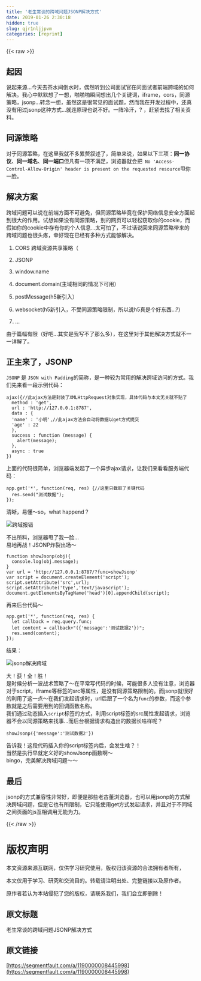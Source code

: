 ```yaml
---
title: '老生常谈的跨域问题JSONP解决方式' 
date: 2019-01-26 2:30:18
hidden: true
slug: qjr1nljjpvm
categories: [reprint]
---
```


{{< raw >}}

                    
<h2 id="articleHeader0">起因</h2>
<p>说起来源...今天去茶水间倒水时，偶然听到公司面试官在问面试者前端跨域的如何解决。我心中默默想了一想，啪啪啪瞬间想出几个关键词，iframe，cors，同源策略，jsonp...转念一想，虽然这是很常见的面试题，然而我在开发过程中，还真没有用过jsonp这种方式...就连原理也说不好。一阵冷汗，? ，赶紧去找了相关资料。</p>
<h2 id="articleHeader1">同源策略</h2>
<p>对于同源策略，在这里我就不多累赘叙述了，简单来说，如果以下三项：<strong>同一协议</strong>、<strong>同一域名</strong>、<strong>同一端口</strong>但凡有一项不满足，浏览器就会把<code> No 'Access-Control-Allow-Origin' header is present on the requested resource</code>甩你一脸。</p>
<h2 id="articleHeader2">解决方案</h2>
<p>跨域问题可以说在前端方面不可避免，但同源策略毕竟在保护网络信息安全方面起到很大的作用。试想如果没有同源策略，别的网页可以轻松窃取你的cookie，而假如你的cookie中存有你的个人信息...太可怕了，不过话说回来同源策略带来的跨域问题也很头疼，幸好现在已经有多种方式能够解决。</p>
<ol>
<li><p>CORS 跨域资源共享策略（</p></li>
<li><p>JSONP</p></li>
<li><p>window.name</p></li>
<li><p>document.domain(主域相同的情况下可用）</p></li>
<li><p>postMessage(h5新引入）</p></li>
<li><p>websocket(h5新引入，不受同源策略限制，所以说h5真是个好东西...?)</p></li>
<li><p>...</p></li>
</ol>
<p>由于篇幅有限（好吧...其实是我写不了那么多），在这里对于其他解决方式就不一一详解了。</p>
<h2 id="articleHeader3">正主来了，JSONP</h2>
<p><code>JSONP</code> 是 <code>JSON with Padding</code>的简称，是一种较为常用的解决跨域访问的方式。我们先来看一段示例代码：</p>
<div class="widget-codetool" style="display:none;">
      <div class="widget-codetool--inner">
      <span class="selectCode code-tool" data-toggle="tooltip" data-placement="top" title="" data-original-title="全选"></span>
      <span type="button" class="copyCode code-tool" data-toggle="tooltip" data-placement="top" data-clipboard-text="ajax({//此ajax方法是封装了XMLHttpRequest对象实现，具体代码与本文无关就不贴了
  method : 'get',
  url : 'http://127.0.0.1:8787',
  data : {
  'name' : '小明',//此ajax方法会自动将数据以get方式提交
  'age' : 22
  },
  success : function (message) {
    alert(message);
  },
  async : true
})" title="" data-original-title="复制"></span>
      <span type="button" class="saveToNote code-tool" data-toggle="tooltip" data-placement="top" title="" data-original-title="放进笔记"></span>
      </div>
      </div><pre class="hljs less"><code><span class="hljs-selector-tag">ajax</span>({<span class="hljs-comment">//此ajax方法是封装了XMLHttpRequest对象实现，具体代码与本文无关就不贴了</span>
  <span class="hljs-attribute">method </span>: <span class="hljs-string">'get'</span>,
  <span class="hljs-attribute">url </span>: <span class="hljs-string">'http://127.0.0.1:8787'</span>,
  <span class="hljs-attribute">data </span>: {
  <span class="hljs-string">'name'</span> : <span class="hljs-string">'小明'</span>,<span class="hljs-comment">//此ajax方法会自动将数据以get方式提交</span>
  <span class="hljs-string">'age'</span> : <span class="hljs-number">22</span>
  },
  <span class="hljs-attribute">success </span>: function (message) {
    alert(message);
  },
  <span class="hljs-attribute">async </span>: true
})</code></pre>
<p>上面的代码很简单，浏览器端发起了一个异步ajax请求，让我们来看看服务端代码：</p>
<div class="widget-codetool" style="display:none;">
      <div class="widget-codetool--inner">
      <span class="selectCode code-tool" data-toggle="tooltip" data-placement="top" title="" data-original-title="全选"></span>
      <span type="button" class="copyCode code-tool" data-toggle="tooltip" data-placement="top" data-clipboard-text="app.get('*', function(req, res) {//这里只截取了关键代码
  res.send(&quot;测试数据&quot;);
});
" title="" data-original-title="复制"></span>
      <span type="button" class="saveToNote code-tool" data-toggle="tooltip" data-placement="top" title="" data-original-title="放进笔记"></span>
      </div>
      </div><pre class="hljs actionscript"><code>app.get(<span class="hljs-string">'*'</span>, <span class="hljs-function"><span class="hljs-keyword">function</span><span class="hljs-params">(req, res)</span> </span>{<span class="hljs-comment">//这里只截取了关键代码</span>
  res.send(<span class="hljs-string">"测试数据"</span>);
});
</code></pre>
<p>清晰，易懂～so，what happend？</p>
<p><span class="img-wrap"><img data-src="/img/bVJBiA?w=544&amp;h=88" src="https://static.alili.tech/img/bVJBiA?w=544&amp;h=88" alt="跨域报错" title="跨域报错" style="cursor: pointer; display: inline;"></span></p>
<p>不出所料，浏览器甩了我一脸...<br>易地再战！JSONP炸裂出场～</p>
<div class="widget-codetool" style="display:none;">
      <div class="widget-codetool--inner">
      <span class="selectCode code-tool" data-toggle="tooltip" data-placement="top" title="" data-original-title="全选"></span>
      <span type="button" class="copyCode code-tool" data-toggle="tooltip" data-placement="top" data-clipboard-text="function showJsonp(obj){
  console.log(obj.message);
}
var url = 'http://127.0.0.1:8787/?func=showJsonp'
var script = document.createElement('script');
script.setAttribute('src',url);
script.setAttribute('type','text/javascript');
document.getElementsByTagName('head')[0].appendChild(script);
" title="" data-original-title="复制"></span>
      <span type="button" class="saveToNote code-tool" data-toggle="tooltip" data-placement="top" title="" data-original-title="放进笔记"></span>
      </div>
      </div><pre class="hljs qml"><code><span class="hljs-function"><span class="hljs-keyword">function</span> <span class="hljs-title">showJsonp</span>(<span class="hljs-params">obj</span>)</span>{
  <span class="hljs-built_in">console</span>.log(obj.message);
}
<span class="hljs-built_in">var</span> <span class="hljs-built_in">url</span> = <span class="hljs-string">'http://127.0.0.1:8787/?func=showJsonp'</span>
<span class="hljs-built_in">var</span> script = <span class="hljs-built_in">document</span>.createElement(<span class="hljs-string">'script'</span>);
script.setAttribute(<span class="hljs-string">'src'</span>,<span class="hljs-built_in">url</span>);
script.setAttribute(<span class="hljs-string">'type'</span>,<span class="hljs-string">'text/javascript'</span>);
<span class="hljs-built_in">document</span>.getElementsByTagName(<span class="hljs-string">'head'</span>)[<span class="hljs-number">0</span>].appendChild(script);
</code></pre>
<p>再来后台代码～</p>
<div class="widget-codetool" style="display:none;">
      <div class="widget-codetool--inner">
      <span class="selectCode code-tool" data-toggle="tooltip" data-placement="top" title="" data-original-title="全选"></span>
      <span type="button" class="copyCode code-tool" data-toggle="tooltip" data-placement="top" data-clipboard-text="app.get('*', function(req, res) {
  let callback = req.query.func;
  let content = callback+&quot;({'message':'测试数据2'})&quot;;
  res.send(content);
});
" title="" data-original-title="复制"></span>
      <span type="button" class="saveToNote code-tool" data-toggle="tooltip" data-placement="top" title="" data-original-title="放进笔记"></span>
      </div>
      </div><pre class="hljs haxe"><code>app.<span class="hljs-keyword">get</span>(<span class="hljs-string">'*'</span>, <span class="hljs-function"><span class="hljs-keyword">function</span></span>(req, res) {
  let <span class="hljs-keyword">callback</span> = req.query.func;
  let content = <span class="hljs-keyword">callback</span>+<span class="hljs-string">"({'message':'测试数据2'})"</span>;
  res.send(content);
});
</code></pre>
<p>结果：</p>
<p><span class="img-wrap"><img data-src="/img/bVJBjD?w=543&amp;h=78" src="https://static.alili.tech/img/bVJBjD?w=543&amp;h=78" alt="jsonp解决跨域" title="jsonp解决跨域" style="cursor: pointer; display: inline;"></span></p>
<p>大！获！全！胜！<br>是时候分析一波战术策略了～在平常写代码的时候，可能很多人没有注意，浏览器对于script，iframe等标签的src等属性，是没有同源策略限制的。而jsonp就很好的利用了这一点～在我们发起请求时，url后跟了一个名为<code>func</code>的参数，而这个参数就是之后需要用到的回调函数名称。<br>我们通过动态插入<code>script</code>标签的方式，利用script标签的src属性发起请求，浏览器不会以同源策略来找事...而后台根据请求构造出的数据长啥样呢？</p>
<div class="widget-codetool" style="display:none;">
      <div class="widget-codetool--inner">
      <span class="selectCode code-tool" data-toggle="tooltip" data-placement="top" title="" data-original-title="全选"></span>
      <span type="button" class="copyCode code-tool" data-toggle="tooltip" data-placement="top" data-clipboard-text="showJsonp({'message':'测试数据2'})" title="" data-original-title="复制"></span>
      <span type="button" class="saveToNote code-tool" data-toggle="tooltip" data-placement="top" title="" data-original-title="放进笔记"></span>
      </div>
      </div><pre class="hljs stylus"><code style="word-break: break-word; white-space: initial;"><span class="hljs-function"><span class="hljs-title">showJsonp</span><span class="hljs-params">({<span class="hljs-string">'message'</span>:<span class="hljs-string">'测试数据2'</span>})</span></span></code></pre>
<p>告诉我！这段代码插入你的script标签内后，会发生啥？！<br>当然是执行早就定义好的showJsonp函数啊～<br>bingo，完美解决跨域问题～～</p>
<h2 id="articleHeader4">最后</h2>
<p>jsonp的方式兼容性非常好，即便是那些老古董浏览器，也可以用jsonp的方式解决跨域问题，但是它也有所限制，它只能使用get方式发起请求，并且对于不同域之间页面的js互相调用无能为力。</p>

                
{{< /raw >}}

# 版权声明
本文资源来源互联网，仅供学习研究使用，版权归该资源的合法拥有者所有，

本文仅用于学习、研究和交流目的。转载请注明出处、完整链接以及原作者。

原作者若认为本站侵犯了您的版权，请联系我们，我们会立即删除！

## 原文标题
老生常谈的跨域问题JSONP解决方式

## 原文链接
[https://segmentfault.com/a/1190000008445998](https://segmentfault.com/a/1190000008445998)

